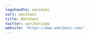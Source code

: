 ```yaml
---
logohandle: wanikani
sort: wanikani
title: WaniKani
twitter: wanikaniapp
website: 'https://www.wanikani.com/'
---
```

